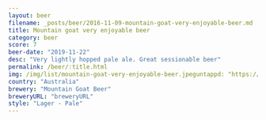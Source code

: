 ```yaml
---
layout: beer
filename: _posts/beer/2016-11-09-mountain-goat-very-enjoyable-beer.md
title: Mountain goat very enjoyable beer
category: beer
score: 7
beer-date: "2019-11-22"
desc: "Very lightly hopped pale ale. Great sessionable beer"
permalink: /beer/:title.html
img: /img/list/mountain-goat-very-enjoyable-beer.jpeguntappd: "https://untappd.com/b/mountain-goat-beer-goat-lager/2852079"
country: "Australia"
brewery: "Mountain Goat Beer"
breweryURL: "breweryURL"
style: "Lager - Pale"
---
```


